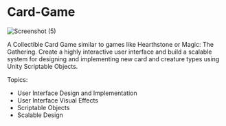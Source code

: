 # Card-Game
![Screenshot (5)](https://github.com/Wintersongtopaz/Card-Game/assets/144738996/0dc13777-abf7-4e0e-b815-0f7e32e3e714)

 
A Collectible Card Game similar to games like Hearthstone or Magic: The Gathering. Create a highly interactive user interface and build a scalable system for designing and implementing new card and creature types using Unity Scriptable Objects.

Topics:
- User Interface Design and Implementation
- User Interface Visual Effects
- Scriptable Objects
- Scalable Design
